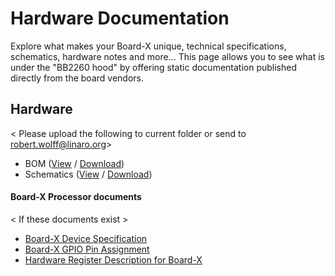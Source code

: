 # Hardware Documentation

Explore what makes your Board-X unique, technical specifications, schematics, hardware notes and more... This page allows you to see what is under the "BB2260 hood" by offering static documentation published directly from the board vendors.

## Hardware

< Please upload the following to current folder or send to robert.wolff@linaro.org>

- BOM ([View]() / [Download]())
- Schematics ([View]() / [Download]())

#### Board-X Processor documents

< If these documents exist >

- [Board-X Device Specification]()
- [Board-X GPIO Pin Assignment]()
- [Hardware Register Description for Board-X]()
